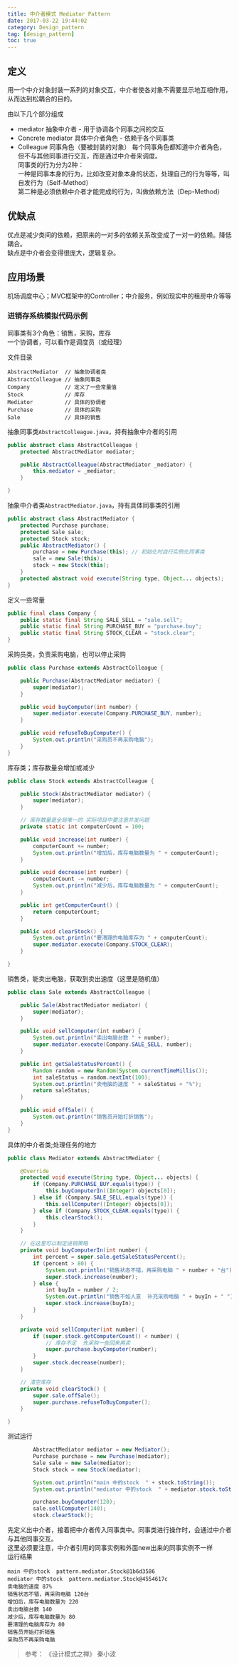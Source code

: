 ```yaml
---
title: 中介者模式 Mediator Pattern
date: 2017-03-22 19:44:02
category: Design_pattern
tag: [design_pattern]
toc: true
---
```



## 定义
用一个中介对象封装一系列的对象交互，中介者使各对象不需要显示地互相作用，
从而达到松耦合的目的。

由以下几个部分组成
* mediator 抽象中介者 - 用于协调各个同事之间的交互
* Concrete mediator 具体中介者角色 - 依赖于各个同事类
* Colleague 同事角色（要被封装的对象）
每个同事角色都知道中介者角色，但不与其他同事进行交互，而是通过中介者来调度。  
同事类的行为分为2种：  
一种是同事本身的行为，比如改变对象本身的状态，处理自己的行为等等，叫自发行为（Self-Method）  
第二种是必须依赖中介者才能完成的行为，叫做依赖方法（Dep-Method）

## 优缺点
优点是减少类间的依赖，把原来的一对多的依赖关系改变成了一对一的依赖。降低耦合。  
缺点是中介者会变得很庞大，逻辑复杂。  

## 应用场景
机场调度中心；MVC框架中的Controller；中介服务，例如现实中的租房中介等等

### 进销存系统模拟代码示例
同事类有3个角色：销售，采购，库存  
一个协调者，可以看作是调度员（或经理）  

文件目录
```
AbstractMediator  // 抽象协调者类
AbstractColleague // 抽象同事类
Company           // 定义了一些常量值
Stock             // 库存
Mediator          // 具体的协调者
Purchase          // 具体的采购
Sale              // 具体的销售
```

抽象同事类`AbstractColleague.java`，持有抽象中介者的引用
```java
public abstract class AbstractColleague {
    protected AbstractMediator mediator;

    public AbstractColleague(AbstractMediator _mediator) {
        this.mediator = _mediator;
    }

}
```

抽象中介者类`AbstractMediator.java`，持有具体同事类的引用
```java
public abstract class AbstractMediator {
    protected Purchase purchase;
    protected Sale sale;
    protected Stock stock;
    public AbstractMediator() {
        purchase = new Purchase(this); // 初始化时自行实例化同事类
        sale = new Sale(this);
        stock = new Stock(this);
    }
    protected abstract void execute(String type, Object... objects);
}
```

定义一些常量
```java
public final class Company {
    public static final String SALE_SELL = "sale.sell";
    public static final String PURCHASE_BUY = "purchase.buy";
    public static final String STOCK_CLEAR = "stock.clear";
}
```

采购员类，负责采购电脑，也可以停止采购
```java
public class Purchase extends AbstractColleague {

    public Purchase(AbstractMediator mediator) {
        super(mediator);
    }

    public void buyComputer(int number) {
        super.mediator.execute(Company.PURCHASE_BUY, number);
    }

    public void refuseToBuyComputer() {
        System.out.println("采购员不再采购电脑");
    }
}
```

库存类；库存数量会增加或减少
```java
public class Stock extends AbstractColleague {

    public Stock(AbstractMediator mediator) {
        super(mediator);
    }

    // 库存数量是全局唯一的 实际项目中要注意并发问题
    private static int computerCount = 100; 

    public void increase(int number) {
        computerCount += number;
        System.out.println("增加后，库存电脑数量为 " + computerCount);
    }

    public void decrease(int number) {
        computerCount -= number;
        System.out.println("减少后，库存电脑数量为 " + computerCount);
    }

    public int getComputerCount() {
        return computerCount;
    }

    public void clearStock() {
        System.out.println("要清理的电脑库存为 " + computerCount);
        super.mediator.execute(Company.STOCK_CLEAR);
    }

}
```

销售类，能卖出电脑，获取到卖出速度（这里是随机值）
```java
public class Sale extends AbstractColleague {

    public Sale(AbstractMediator mediator) {
        super(mediator);
    }

    public void sellComputer(int number) {
        System.out.println("卖出电脑台数 " + number);
        super.mediator.execute(Company.SALE_SELL, number);
    }

    public int getSaleStatusPercent() {
        Random random = new Random(System.currentTimeMillis());
        int saleStatus = random.nextInt(100);
        System.out.println("卖电脑的速度 " + saleStatus + "%");
        return saleStatus;
    }

    public void offSale() {
        System.out.println("销售员开始打折销售");
    }
}
```

具体的中介者类;处理任务的地方
```java
public class Mediator extends AbstractMediator {

    @Override
    protected void execute(String type, Object... objects) {
        if (Company.PURCHASE_BUY.equals(type)) {
            this.buyComputerIn((Integer) objects[0]);
        } else if (Company.SALE_SELL.equals(type)) {
            this.sellComputer((Integer) objects[0]);
        } else if (Company.STOCK_CLEAR.equals(type)) {
            this.clearStock();
        }
    }

    // 在这里可以制定进销策略
    private void buyComputerIn(int number) {
        int percent = super.sale.getSaleStatusPercent();
        if (percent > 80) {
            System.out.println("销售状态不错，再采购电脑 " + number + "台");
            super.stock.increase(number);
        } else {
            int buyIn = number / 2;
            System.out.println("销售不如人意  补充采购电脑 " + buyIn + " ");
            super.stock.increase(buyIn);
        }
    }

    private void sellComputer(int number) {
        if (super.stock.getComputerCount() < number) {
            // 库存不足  先采购一些回来再卖
            super.purchase.buyComputer(number);
        }
        super.stock.decrease(number);
    }

    // 清空库存
    private void clearStock() {
        super.sale.offSale();
        super.purchase.refuseToBuyComputer();
    }

}
```

测试运行
```java
        AbstractMediator mediator = new Mediator();
        Purchase purchase = new Purchase(mediator);
        Sale sale = new Sale(mediator);
        Stock stock = new Stock(mediator);

        System.out.println("main 中的stock  " + stock.toString());
        System.out.println("mediator 中的stock  " + mediator.stock.toString());

        purchase.buyComputer(120);
        sale.sellComputer(140);
        stock.clearStock();
```
先定义出中介者，接着把中介者传入同事类中。同事类进行操作时，会通过中介者与其他同事交互。  
这里必须要注意，中介者引用的同事实例和外面new出来的同事实例不一样  
运行结果
```
main 中的stock  pattern.mediator.Stock@1b6d3586
mediator 中的stock  pattern.mediator.Stock@4554617c
卖电脑的速度 87%
销售状态不错，再采购电脑 120台
增加后，库存电脑数量为 220
卖出电脑台数 140
减少后，库存电脑数量为 80
要清理的电脑库存为 80
销售员开始打折销售
采购员不再采购电脑
```

> 参考： 《设计模式之禅》  秦小波
